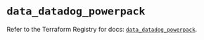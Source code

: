 # `data_datadog_powerpack`

Refer to the Terraform Registry for docs: [`data_datadog_powerpack`](https://registry.terraform.io/providers/datadog/datadog/3.43.0/docs/data-sources/powerpack).
